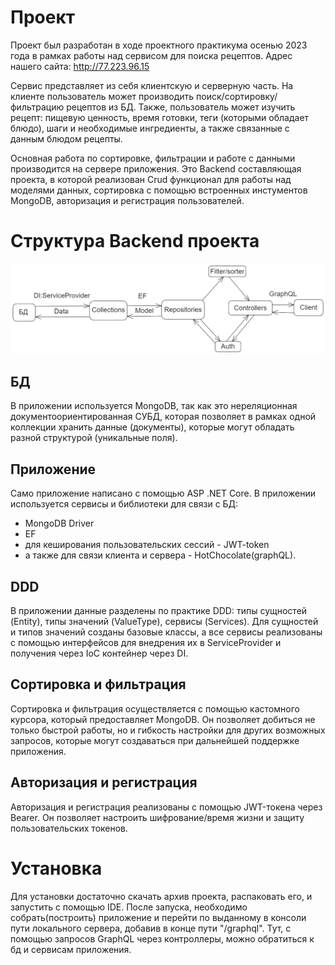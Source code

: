# Проект
Проект был разработан в ходе проектного практикума осенью 2023 года в рамках работы над сервисом для поиска рецептов.
Адрес нашего сайта: http://77.223.96.15

Сервис представляет из себя клиентскую и серверную часть. На клиенте пользователь может производить поиск/сортировку/фильтрацию рецептов из БД. Также, пользователь может изучить рецепт: пищевую ценность, время готовки, теги (которыми обладает блюдо), шаги и необходимые ингредиенты, а также связанные с данным блюдом рецепты.

Основная работа по сортировке, фильтрации и работе с данными производится на сервере приложения.
Это Backend составляющая проекта, в которой реализован Crud функционал для работы над моделями данных, сортировка с помощью встроенных инстументов MongoDB, авторизация и регистрация пользователей.
# Структура Backend проекта
![Схема](https://github.com/UnionFour/RecipesBackend/blob/master/%D1%81%D1%85%D0%B5%D0%BC%D0%B0.png)

## БД
В приложении используется MongoDB, так как это нереляционная документоориентированная СУБД, которая позволяет в рамках одной коллекции хранить данные (документы), которые могут обладать разной структурой (уникальные поля).
## Приложение
Само приложение написано с помощью ASP .NET Core. В приложении используется сервисы и библиотеки для связи с БД: 
- MongoDB Driver
-  EF
- для кеширования пользовательских сессий - JWT-token
- а также для связи клиента и сервера - HotChocolate(graphQL).

## DDD
В приложении данные разделены по практике DDD: типы сущностей (Entity), типы значений (ValueType), сервисы (Services). Для сущностей и типов значений созданы базовые классы, а все сервисы реализованы с помощью интерфейсов для внедрения их в ServiceProvider и получения через IoC контейнер через DI.
## Сортировка и фильтрация
Сортировка и фильтрация осуществляется с помощью кастомного курсора, который предоставляет MongoDB. Он позволяет добиться не только быстрой работы, но и гибкость настройки для других возможных запросов, которые могут создаваться при дальнейшей поддержке приложения.
## Авторизация и регистрация
Авторизация и регистрация реализованы с помощью JWT-токена через Bearer. Он позволяет настроить шифрование/время жизни и защиту пользовательских токенов.

# Установка
Для установки достаточно скачать архив проекта, распаковать его, и запустить с помощью IDE. После запуска, необходимо собрать(построить) приложение и перейти по выданному в консоли пути локального сервера, добавив в конце пути "/graphql". Тут, с помощью запросов GraphQL через контроллеры, можно обратиться к бд и сервисам приложения.
